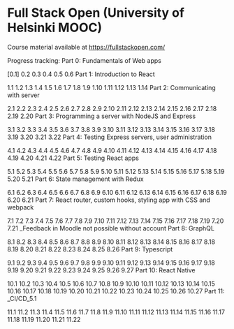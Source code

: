 # Full Stack Open (University of Helsinki MOOC)
Course material available at https://fullstackopen.com/

Progress tracking:
Part 0: Fundamentals of Web apps

 [0.1]
 0.2
 0.3
 0.4
 0.5
 0.6
Part 1: Introduction to React

 1.1
 1.2
 1.3
 1.4
 1.5
 1.6
 1.7
 1.8
 1.9
 1.10
 1.11
 1.12
 1.13
 1.14
Part 2: Communicating with server

 2.1
 2.2
 2.3
 2.4
 2.5
 2.6
 2.7
 2.8
 2.9
 2.10
 2.11
 2.12
 2.13
 2.14
 2.15
 2.16
 2.17
 2.18
 2.19
 2.20
Part 3: Programming a server with NodeJS and Express

 3.1
 3.2
 3.3
 3.4
 3.5
 3.6
 3.7
 3.8
 3.9
 3.10
 3.11
 3.12
 3.13
 3.14
 3.15
 3.16
 3.17
 3.18
 3.19
 3.20
 3.21
 3.22
Part 4: Testing Express servers, user administration

 4.1
 4.2
 4.3
 4.4
 4.5
 4.6
 4.7
 4.8
 4.9
 4.10
 4.11
 4.12
 4.13
 4.14
 4.15
 4.16
 4.17
 4.18
 4.19
 4.20
 4.21
 4.22
Part 5: Testing React apps

 5.1
 5.2
 5.3
 5.4
 5.5
 5.6
 5.7
 5.8
 5.9
 5.10
 5.11
 5.12
 5.13
 5.14
 5.15
 5.16
 5.17
 5.18
 5.19
 5.20
 5.21
Part 6: State management with Redux

 6.1
 6.2
 6.3
 6.4
 6.5
 6.6
 6.7
 6.8
 6.9
 6.10
 6.11
 6.12
 6.13
 6.14
 6.15
 6.16
 6.17
 6.18
 6.19
 6.20
 6.21
Part 7: React router, custom hooks, styling app with CSS and webpack

 7.1
 7.2
 7.3
 7.4
 7.5
 7.6
 7.7
 7.8
 7.9
 7.10
 7.11
 7.12
 7.13
 7.14
 7.15
 7.16
 7.17
 7.18
 7.19
 7.20
 7.21 _Feedback in Moodle not possible without account
Part 8: GraphQL

 8.1
 8.2
 8.3
 8.4
 8.5
 8.6
 8.7
 8.8
 8.9
 8.10
 8.11
 8.12
 8.13
 8.14
 8.15
 8.16
 8.17
 8.18
 8.19
 8.20
 8.21
 8.22
 8.23
 8.24
 8.25
 8.26
Part 9: Typescript

 9.1
 9.2
 9.3
 9.4
 9.5
 9.6
 9.7
 9.8
 9.9
 9.10
 9.11
 9.12
 9.13
 9.14
 9.15
 9.16
 9.17
 9.18
 9.19
 9.20
 9.21
 9.22
 9.23
 9.24
 9.25
 9.26
 9.27
Part 10: React Native

 10.1
 10.2
 10.3
 10.4
 10.5
 10.6
 10.7
 10.8
 10.9
 10.10
 10.11
 10.12
 10.13
 10.14
 10.15
 10.16
 10.17
 10.18
 10.19
 10.20
 10.21
 10.22
 10.23
 10.24
 10.25
 10.26
 10.27
Part 11: _CI/CD_5.1

 11.1
 11.2
 11.3
 11.4
 11.5
 11.6
 11.7
 11.8
 11.9
 11.10
 11.11
 11.12
 11.13
 11.14
 11.15
 11.16
 11.17
 11.18
 11.19
 11.20
 11.21
 11.22
